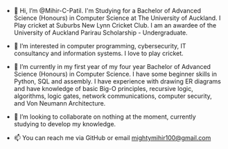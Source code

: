 - 👋 Hi, I’m @Mihir-C-Patil. I'm Studying for a Bachelor of Advanced Science (Honours) in Computer Science at The University of Auckland.
I Play cricket at Suburbs New Lynn Cricket Club. I am an awardee of the University of Auckland Parirau Scholarship - Undergraduate.

- 👀 I’m interested in computer programming, cybersecurity, IT consultancy and information systems. I love to play cricket.

- 🌱 I’m currently in my first year of my four year Bachelor of Advanced Science (Honours) in Computer Science. I have some beginner skills in Python, SQL and assembly. 
I have experience with drawing ER diagrams and have knowledge of basic Big-O principles, recursive logic, algorithms, logic gates, network communications, computer security, and Von Neumann Architecture.

- 💞️ I’m looking to collaborate on nothing at the moment, currently studying to develop my knowledge.

- 📫 You can reach me via GitHub or email mightymihir100@gmail.com

<!---
Mihir-C-Patil/Mihir-C-Patil is a ✨ special ✨ repository because its `README.md` (this file) appears on your GitHub profile.
You can click the Preview link to take a look at your changes.
--->
